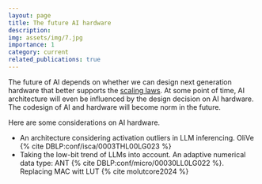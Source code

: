 ```yaml
---
layout: page
title: The future AI hardware
description: 
img: assets/img/7.jpg
importance: 1
category: current
related_publications: true
---
```


The future of AI depends on whether we can design next generation hardware that better supports the [scaling laws](https://arxiv.org/abs/2001.08361). 
At some point of time, AI architecture will even be influenced by the design decision on AI hardware. 
The codesign of AI and hardware will become norm in the future.

Here are some considerations on AI hardware.
- An architecture considering activation outliers in LLM inferencing.  OliVe {% cite DBLP:conf/isca/0003THL00LG023 %}
- Taking the low-bit trend of LLMs into account. An adaptive numerical data type: ANT {% cite DBLP:conf/micro/00030LL0LG022 %}. Replacing MAC witt LUT {% cite molutcore2024 %}

